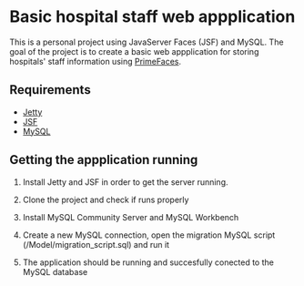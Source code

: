# Basic hospital staff web appplication
This is a personal project using JavaServer Faces (JSF) and MySQL. The goal of the project is to create a basic web appplication for storing hospitals' staff information using [PrimeFaces](https://www.primefaces.org).

## Requirements
- [Jetty](https://www.eclipse.org/jetty)
- [JSF](https://www.javaserverfaces.org)
- [MySQL](https://www.mysql.com)

## Getting the appplication running

1. Install Jetty and JSF in order to get the server running.

2. Clone the project and check if runs properly

3. Install MySQL Community Server and MySQL Workbench

4. Create a new MySQL connection, open the migration MySQL script (/Model/migration_script.sql) and run it

5. The application should be running and succesfully conected to the MySQL database
